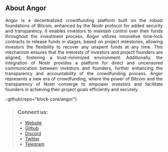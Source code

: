 ## About Angor

<p align="justify">
Angor is a decentralized crowdfunding platform built on the robust foundations of Bitcoin, enhanced by the Nostr protocol for added security and transparency. It enables investors to maintain control over their funds throughout the investment process. Angor utilizes innovative time-lock contracts to release funds in stages, based on project milestones, allowing investors the flexibility to recover any unspent funds at any time. This mechanism ensures that the interests of investors and project founders are aligned, fostering a trust-minimized environment. Additionally, the integration of Nostr provides a platform for direct and uncensored communication between investors and founders, further enhancing the transparency and accountability of the crowdfunding process. Angor represents a new era of crowdfunding, where the power of Bitcoin and the transparency of Nostr converge to empower investors and facilitate founders in achieving their project goals efficiently and securely.
</p>
 

::github{repo="block-core/angor"}

> ### Connect us:
> - [Website](https://angor.io)
> - [Github](https://github.com/block-core/angor)
> - [Discord](https://www.blockcore.net/discord)
> - [Twitter](https://x.com/blockcoredev)  
> - [Telegram](https://t.me/angor_io)  